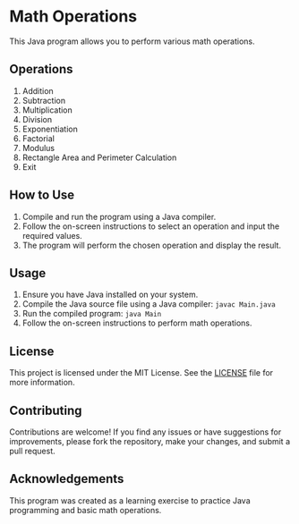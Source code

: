 <h1>Math Operations</h1>
  
  <p>This Java program allows you to perform various math operations.</p>
  
  <h2>Operations</h2>
  <ol>
    <li>Addition</li>
    <li>Subtraction</li>
    <li>Multiplication</li>
    <li>Division</li>
    <li>Exponentiation</li>
    <li>Factorial</li>
    <li>Modulus</li>
    <li>Rectangle Area and Perimeter Calculation</li>
    <li>Exit</li>
  </ol>
  
  <h2>How to Use</h2>
  <ol>
    <li>Compile and run the program using a Java compiler.</li>
    <li>Follow the on-screen instructions to select an operation and input the required values.</li>
    <li>The program will perform the chosen operation and display the result.</li>
  </ol>
  
  <h2>Usage</h2>
  <ol>
    <li>Ensure you have Java installed on your system.</li>
    <li>Compile the Java source file using a Java compiler: <code>javac Main.java</code></li>
    <li>Run the compiled program: <code>java Main</code></li>
    <li>Follow the on-screen instructions to perform math operations.</li>
  </ol>
  
  <h2>License</h2>
  <p>This project is licensed under the MIT License. See the <a href="LICENSE">LICENSE</a> file for more information.</p>
  
  <h2>Contributing</h2>
  <p>Contributions are welcome! If you find any issues or have suggestions for improvements, please fork the repository, make your changes, and submit a pull request.</p>
  
  <h2>Acknowledgements</h2>
  <p>This program was created as a learning exercise to practice Java programming and basic math operations.</p>
</body>
